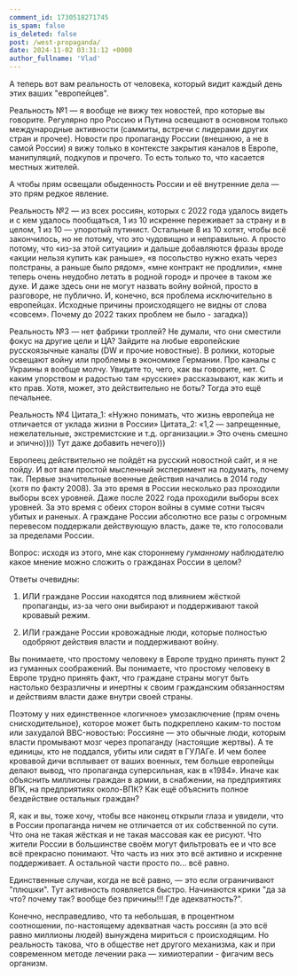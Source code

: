 ```yaml
---
comment_id: 1730518271745
is_spam: false
is_deleted: false
post: /west-propaganda/
date: 2024-11-02 03:31:12 +0000
author_fullname: 'Vlad'
---
```


А теперь вот вам реальность от человека, который видит каждый день этих ваших "европейцев".

Реальность №1 — я вообще не вижу тех новостей, про которые вы говорите. Регулярно про Россию и Путина освещают в основном только международные активности (саммиты, встречи с лидерами других стран и прочее). Новости про пропаганду России (внешнюю, а не в самой России) я вижу только в контексте закрытия каналов в Европе, манипуляций, подкупов и прочего. То есть только то, что касается местных жителей.

А чтобы прям освещали обыденность России и её внутренние дела — это прям редкое явление.

Реальность №2 — из всех россиян, которых с 2022 года удалось видеть и с кем удалось пообщаться, 1 из 10 искренне переживает за страну и в целом, 1 из 10 — упоротый путинист. Остальные 8 из 10 хотят, чтобы всё закончилось, но не потому, что это чудовищно и неправильно. А просто потому, что «из-за этой ситуации» и дальше добавляются фразы вроде «акции нельзя купить как раньше», «в посольство нужно ехать через полстраны, а раньше было рядом», «мне контракт не продлили», «мне теперь очень неудобно летать в родной город» и прочее в таком же духе. И даже здесь они не могут назвать войну войной, просто в разговоре, не публично. И, конечно, вся проблема исключительно в европейцах. Исходные причины происходящего не видны от слова «совсем». Почему до 2022 таких проблем не было - загадка)) 

Реальность №3 — нет фабрики троллей? Не думали, что они сместили фокус на другие цели и ЦА? Зайдите на любые европейские русскоязычные каналы (DW и прочие новостные). В ролики, которые освещают войну или проблемы в экономике Германии. Про каналы с Украины я вообще молчу. Увидите то, чего, как вы говорите, нет. С каким упорством и радостью там «русские» рассказывают, как жить и кто прав. Хотя, может, это действительно не боты? Тогда это ещё печальнее.

Реальность №4
Цитата_1: «Нужно понимать, что жизнь европейца не отличается от уклада жизни в России»
Цитата_2: «1,2 — запрещенные, нежелательные, экстремистские и т.д. организации.»
Это очень смешно и эпично)))) Тут даже добавить нечего)))

Европеец действительно не пойдёт на русский новостной сайт, и я не пойду. И вот вам простой мысленный эксперимент на подумать, почему так. 
Первые значительные военные действия начались в 2014 году (хотя по факту 2008). За это время в России несколько раз проходили выборы всех уровней. Даже после 2022 года проходили выборы всех уровней. За это время с обеих сторон войны в сумме сотни тысяч убитых и раненых. А граждане России абсолютно все разы с огромным перевесом поддержали действующую власть, даже те, кто голосовали за пределами России.

Вопрос: исходя из этого, мне как стороннему *гуманному* наблюдателю какое мнение можно сложить о гражданах России в целом?

Ответы очевидны:
1. ИЛИ граждане России находятся под влиянием жёсткой пропаганды, из-за чего они выбирают и поддерживают такой кровавый режим.

2. ИЛИ граждане России кровожадные люди, которые полностью одобряют действия власти и поддерживают войну.


Вы понимаете, что простому человеку в Европе трудно принять пункт 2 из гуманных соображений.
Вы понимаете, что простому человеку в Европе трудно принять факт, что граждане страны могут быть настолько безразличны и инертны к своим гражданским обязанностям и действиям власти даже внутри своей страны.

Поэтому у них единственное «логичное» умозаключение (прям очень снисходительное), которое может быть подкреплено каким-то постом или захудалой BBC-новостью: 
Россияне — это обычные люди, которым власти промывают мозг через пропаганду (настоящие жертвы). А те единицы, кто не поддался, убиты или сидят в ГУЛАГе.
И чем более кровавой дичи всплывает от ваших военных, тем больше европейцы делают вывод, что пропаганда суперсильная, как в «1984». Иначе как объяснить миллионы граждан в армии, в снабжении, на предприятиях ВПК, на предприятиях около-ВПК? Как ещё объяснить полное бездействие остальных граждан?

Я, как и вы, тоже хочу, чтобы все наконец открыли глаза и увидели, что в России пропаганда ничем не отличается от их собственной по сути. Что она не такая жёсткая и не такая массовая как ее рисуют. Что жители России в большинстве своём могут фильтровать ее и что все всё прекрасно понимают. Что часть из них это всё активно и искренне поддерживает. А остальной части просто по... всё равно.

Единственные случаи, когда не всё равно, — это если ограничивают "плюшки". Тут активность появляется быстро. Начинаются крики "да за что? почему так? вообще без причины!!! Где адекватность?".  

Конечно, несправедливо, что та небольшая, в процентном соотношении, по-настоящему адекватная часть россиян (а это всё равно миллионы людей) вынуждена мириться с происходящим. Но реальность такова, что в обществе нет другого механизма, как и при современном методе лечении рака — химиотерапии - фигачим весь организм.
 
